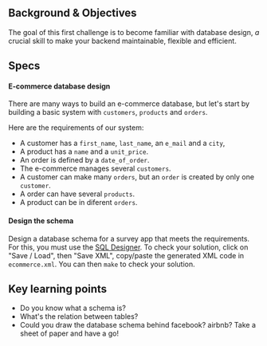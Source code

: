 ## Background & Objectives

The goal of this first challenge is to become familiar with database design,
*a* crucial skill to make your backend maintainable, flexible and efficient.

## Specs

#### E-commerce database design

There are many ways to build an e-commerce database, but let's start by building a basic
system with `customers`, `products` and `orders`.

Here are the requirements of our system:

- A customer has a `first_name`, `last_name`, an `e_mail` and a `city`,
- A product has a `name` and a `unit_price`.
- An order is defined by a `date_of_order`.
- The e-commerce manages several `customers`.
- A customer can make many `orders`, but an `order` is created by only one `customer`.
- A order can have several `products`.
- A product can be in diferent `orders`.


#### Design the schema

Design a database schema for a survey app that meets the requirements.
For this, you must use the [SQL Designer](http://db.lewagon.com).
To check your solution, click on "Save / Load", then "Save XML", copy/paste the generated XML code
in `ecommerce.xml`. You can then `make` to check your solution.

## Key learning points

- Do you know what a schema is?
- What's the relation between tables?
- Could you draw the database schema behind facebook? airbnb? Take a sheet of paper and have a go!
